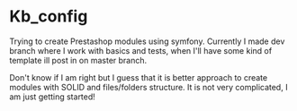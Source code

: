 # Kb_config

Trying to create Prestashop modules using symfony. Currently I made dev branch where I work with basics and tests, when I'll have some kind of template ill post in on master branch. 

Don't know if I am right but I guess that it is better approach to create modules with SOLID and files/folders structure. It is not very complicated, I am just getting started! 
